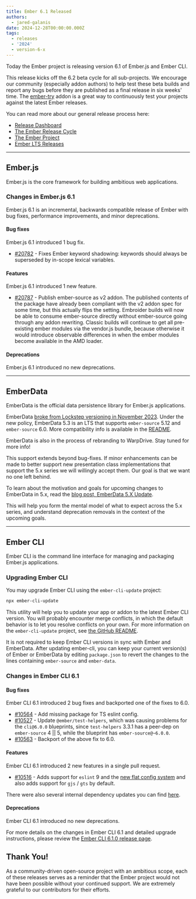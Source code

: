```yaml
---
title: Ember 6.1 Released
authors:
  - jared-galanis
date: 2024-12-28T00:00:00.000Z
tags:
  - releases
  - '2024'
  - version-6-x
---
```


Today the Ember project is releasing version 6.1 of Ember.js and Ember CLI.

This release kicks off the 6.2 beta cycle for all sub-projects. We encourage our community (especially addon authors) to help test these beta builds and report any bugs before they are published as a final release in six weeks' time. The [ember-try](https://github.com/ember-cli/ember-try) addon is a great way to continuously test your projects against the latest Ember releases.

You can read more about our general release process here:

- [Release Dashboard](http://emberjs.com/releases/)
- [The Ember Release Cycle](https://blog.emberjs.com/new-ember-release-process/)
- [The Ember Project](https://blog.emberjs.com/ember-project-at-2-0/)
- [Ember LTS Releases](https://blog.emberjs.com/announcing-embers-first-lts/)

---

## Ember.js

Ember.js is the core framework for building ambitious web applications.

### Changes in Ember.js 6.1

Ember.js 6.1 is an incremental, backwards compatible release of Ember with bug fixes, performance improvements, and minor deprecations.

#### Bug fixes

Ember.js 6.1 introduced 1 bug fix.

- [#20782](https://github.com/emberjs/ember.js/pull/20782) - Fixes Ember keyword shadowing: keywords should always be superseded by in-scope lexical variables.

#### Features

Ember.js 6.1 introduced 1 new feature.

- [#20787](https://github.com/emberjs/ember.js/pull/20787) - Publish ember-source as v2 addon. The published contents of the package have already been compliant with the v2 addon spec for some time, but this actually flips the setting. Embroider builds will now be able to consume ember-source directly without ember-source going through any addon rewriting. Classic builds will continue to get all pre-existing ember modules via the vendor.js bundle, because otherwise it would introduce observable differences in when the ember modules become available in the AMD loader.

#### Deprecations

Ember.js 6.1 introduced no new deprecations.

---

## EmberData

EmberData is the official data persistence library for Ember.js applications.

EmberData [broke from Lockstep versioning in November 2023](https://blog.emberjs.com/updates-to-ember-data-versioning-strategy). Under the new policy, EmberData 5.3 is an LTS that supports `ember-source` 5.12 and `ember-source` 6.0. More compatibility info is available in the [README](https://github.com/emberjs/data#compatibility).

EmberData is also in the process of rebranding to WarpDrive. Stay tuned for more info!

This support extends beyond bug-fixes. If minor enhancements can be made to better support new presentation class implementations that support the 5.x series we will willingly accept them. Our goal is that we want no one left behind.

To learn about the motivation and goals for upcoming changes to EmberData in 5.x,
read the [blog post, EmberData 5.X Update](https://blog.emberjs.com/ember-data-5-x-update-2023-04-15/).

<!-- alex ignore retext-equality -->

This will help you form the mental model of what to expect across the 5.x series,
and understand deprecation removals in the context of the upcoming goals.

---

## Ember CLI

Ember CLI is the command line interface for managing and packaging Ember.js applications.

### Upgrading Ember CLI

You may upgrade Ember CLI using the `ember-cli-update` project:

```bash
npx ember-cli-update
```

This utility will help you to update your app or addon to the latest Ember CLI version. You will probably encounter merge conflicts, in which the default behavior is to let you resolve conflicts on your own. For more information on the `ember-cli-update` project, see [the GitHub README](https://github.com/ember-cli/ember-cli-update).

It is not required to keep Ember CLI versions in sync with Ember and EmberData. After updating ember-cli, you can keep your current version(s) of Ember or EmberData by editing `package.json` to revert the changes to the lines containing `ember-source` and `ember-data`.

### Changes in Ember CLI 6.1

#### Bug fixes

Ember CLI 6.1 introduced 2 bug fixes and backported one of the fixes to 6.0.

- [#10564](https://github.com/ember-cli/ember-cli/pull/10564) - Add missing package for TS eslint config.
- [#10527](https://github.com/ember-cli/ember-cli/pull/10527) - Update `@ember/test-helpers`, which was causing problems for the `cli@6.0.0` blueprints, since `test-helpers` 3.3.1 has a peer-dep on `ember-source` 4 || 5, while the blueprint has `ember-source@~6.0.0`.
- [#10563](https://github.com/ember-cli/ember-cli/pull/10563) - Backport of the above fix to 6.0.

#### Features

Ember CLI 6.1 introduced 2 new features in a single pull request.

- [#10516](https://github.com/ember-cli/ember-cli/pull/10516) - Adds support for `eslint` 9 and the [new flat config system](https://eslint.org/blog/2022/08/new-config-system-part-2/) and also adds support for `gjs` / `gts` by default.

There were also several internal dependency updates you can find [here](https://github.com/ember-cli/ember-cli/blob/master/CHANGELOG.md#v610).

#### Deprecations

Ember CLI 6.1 introduced no new deprecations.

For more details on the changes in Ember CLI 6.1 and detailed upgrade
instructions, please review the [Ember CLI 6.1.0 release page](https://github.com/ember-cli/ember-cli/releases/tag/v6.1.0).

## Thank You!

As a community-driven open-source project with an ambitious scope, each of these releases serves as a reminder that the Ember project would not have been possible without your continued support. We are extremely grateful to our contributors for their efforts.
